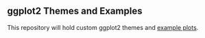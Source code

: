 ## ggplot2 Themes and Examples

This repository will hold custom ggplot2 themes and [example plots](https://awunderground.github.io/ggplot2-themes/). 